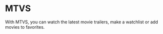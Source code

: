 # MTVS
With MTVS, you can watch the latest movie trailers, make a watchlist or add movies to favorites.
